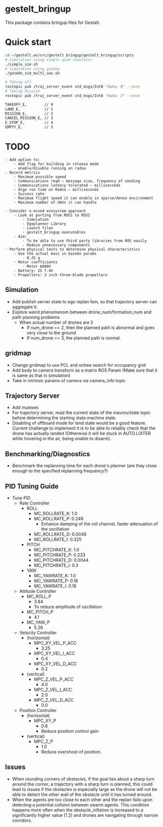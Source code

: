 # gestelt_bringup
This package contains bringup files for Gestalt.

# Quick start
```bash
cd ~/gestelt_ws/src/gestelt_bringup/gestelt_bringup/scripts
# Simulation using simple quad simulator
./simple_sim.sh
# Simulation using gazebo
./gazebo_sim_multi_uav.sh
```

```bash
# Taking off
rostopic pub /traj_server_event std_msgs/Int8 "data: 0" --once
# Taking Mission
rostopic pub /traj_server_event std_msgs/Int8 "data: 2" --once

TAKEOFF_E,        // 0
LAND_E,           // 1
MISSION_E,        // 2
CANCEL_MISSION_E, // 3
E_STOP_E,         // 4
EMPTY_E,          // 5
```
 
# TODO
    - Add option to:
        - Add flag for building in release mode
        - enable/disable running on radxa
    - Record metrics 
        - Maximum possible speed
        - Communications reqd – message size, frequency of sending
        - Communications latency tolerated – milliseconds
        - Algo run time on Radxa – milliseconds
        - Success rate
        - Maximum flight speed it can enable in sparse/dense environment
        - Maximum number of UAVs it can handle

    - Consider a mixed ecosystem approach
        - Look at porting from ROS1 to ROS2
            - Simulation
            - Egoplanner Library
            - Launch files
            - gestelt_bringup executables
        - Aim: 
            - To be able to use third party libraries from ROS easily
            - Reduce unnecessary components
    - Perform physical tests to determine physical characteristics
        - Use the actual mass in Gazebo params
            - 0.25 g
        - Motor coefficients
            - Motor 6000V
        - Battery: 2S 7.4V
        - Propellers: 3 inch three-blade propellers


## Simulation
- Add publish server state to ego replan fsm, so that trajectory server can aggregate it.
- Explore weird phenomenom between drone_num/formation_num and path planning problems
    - When actual number of drones are 2 
        - If num_drone == 2, then the planned path is abnormal and goes very close to the ground
        - If num_drone == 3, the planned path is normal. 

## gridmap
- Change gridmap to use PCL and octree search for occupancy grid
- Add body to camera transform as a matrix ROS Param (Make sure that it is same as that in simulation)
- Take in intrinsic params of camera via camera_info topic

## Trajectory Server
- Add mutexes
- For trajectory server, read the current state of the mavros/state topic before determining the starting state machine state.
- Disabling of offboard mode for land state would be a good feature. Current challenge to implement it is to be able to reliably check that the drone has actually landed (Otherwise it will be stuck in AUTO.LOITER while hovering in the air, being unable to disarm).

## Benchmarking/Diagnostics
- Benchmark the replanning time for each drone's planner (are they close enough to the specified replanning frequency?)

## PID Tuning Guide
- Tune PID 
    - Rate Controller
        - ROLL
            - MC_ROLLRATE_K: 1.0
            - MC_ROLLRATE_P: 0.249
                - Enhance damping of the roll channel, faster attenuation of the oscillation
            - MC_ROLLRATE_D: 0.0046
            - MC_ROLLRATE_I: 0.325
        - PITCH
            - MC_PITCHRATE_K: 1.0
            - MC_PITCHRATE_P: 0.233
            - MC_PITCHRATE_D: 0.0044
            - MC_PITCHRATE_I: 0.3
        - YAW
            - MC_YAWRATE_K: 1.0
            - MC_YAWRATE_P: 0.18
            - MC_YAWRATE_I: 0.18
    - Attitude Controller
        - MC_ROLL_P
            - 3.84
            - To reduce amplitude of oscillation
        - MC_PITCH_P
            - 4.1
        - MC_YAW_P
            - 5.26
    - Velocity Controller
        - (horizontal)
            - MPC_XY_VEL_P_ACC
                - 3.25
            - MPC_XY_VEL_I_ACC
                - 0.4
            - MPC_XY_VEL_D_ACC
                - 0.2
        - (vertical)
            - MPC_Z_VEL_P_ACC
                - 4.0
            - MPC_Z_VEL_I_ACC
                - 2.0
            - MPC_Z_VEL_D_ACC
                - 0.0
    - Position Controller
        - (horizontal)
            - MPC_XY_P 
                - 0.8
                - Reduce position control gain
        - (vertical)
            - MPC_Z_P 
                - 1.0
                - Reduce overshoot of position.


## Issues
- When rounding corners of obstacles, if the goal lies about a sharp turn around the corner, a trajectory with a sharp turn is planned, this could lead to issues if the obstacles is especially large as the drone will not be able to detect the other wall of the obstacle until it has turned around. 
- When the agents are too close to each other and the replan fails upon detecting a potential collsion between swarm agents. This condition happens more often when the obstacle_inflation is increased to a significantly higher value (1.2) and drones are navigating through narrow corridors.